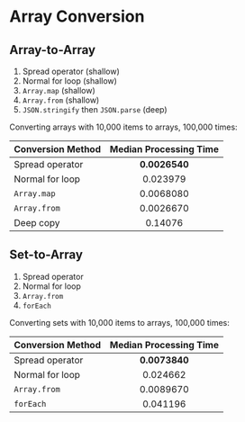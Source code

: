 # Array Conversion

## Array-to-Array
1. Spread operator (shallow)
2. Normal for loop (shallow)
3. `Array.map` (shallow)
4. `Array.from` (shallow)
5. `JSON.stringify` then `JSON.parse` (deep)

Converting arrays with 10,000 items to arrays, 100,000 times:

| Conversion Method | Median Processing Time |
| :---------------- | :--------------------: |
| Spread operator   | **0.0026540**          |
| Normal for loop   | 0.023979               |
| `Array.map`       | 0.0068080              |
| `Array.from`      | 0.0026670              |
| Deep copy         | 0.14076                |

## Set-to-Array
1. Spread operator
2. Normal for loop
3. `Array.from`
4. `forEach`

Converting sets with 10,000 items to arrays, 100,000 times:

| Conversion Method | Median Processing Time |
| :---------------- | :--------------------: |
| Spread operator   | **0.0073840**          |
| Normal for loop   | 0.024662               |
| `Array.from`      | 0.0089670              |
| `forEach`         | 0.041196               |